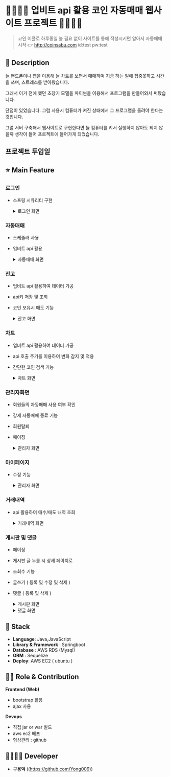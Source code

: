 
# 👨‍👩‍👦‍👦 업비트 api 활용 코인 자동매매 웹사이트 프로젝트 👨‍👩‍👦‍👦 

> 코인 어플로 하루종일 볼 필요 없이 사이트를 통해 작성시키면 알아서 자동매매 시작 👉 http://coinsabu.com   id:test pw:test


## 📖 Description

늘 핸드폰이나 웹을 이용해 늘 차트를 보면서 매매하며 지금 하는 일에 집중못하고 시간을 쓰며, 스트레스를 받아왔습니다.

그래서 이거 전에 했던 초창기 모델을 파이썬을 이용해서 프로그램을 만들어와서 써봤습니다.

단점이 있었습니다. 그럼 사용시 컴퓨터가 켜진 상태에서 그 프로그램을 돌려야 한다는 것입니다.

그럼 서버 구축해서 웹사이트로 구현한다면 늘 컴퓨터를 켜서 실행하지 않아도 되지 않을까 생각이 들어 프로젝트에 들어가게 되었습니다.

## 프로젝트 투입일 


## ⭐ Main Feature
### 로그인
- 스프링 시큐리티 구현

    <details>
    <summary>로그인 화면</summary>
       
    <img src="https://github.com/user-attachments/assets/71a5ef2d-b168-4291-9ef6-d96db078e5c5" alt="로그인화면"/>
        
    </details>


### 자동매매
- 스케줄러 사용
- 업비트 api 활용

    <details>
    <summary>자동매매 화면</summary>
       
    <img src="https://github.com/user-attachments/assets/317b6a38-9312-409c-9cd4-da3cf4461c63" alt="자동매매 화면"/>
        
    </details>


### 잔고
- 업비트 api 활용하여 데이터 가공
- api키 저장 및 조회
- 코인 보유시 매도 기능 

    <details>
    <summary>잔고 화면</summary>
       
    <img src="https://github.com/user-attachments/assets/79221ab3-fa3d-4f58-968c-f02e706f0129" alt="잔고 화면"/>
        
    </details>


### 차트
- 업비트 api 활용하여 데이터 가공
- api 호출 주기를 이용하여 변화 감지 및 적용
- 간단한 코인 검색 기능

    <details>
    <summary>차트 화면</summary>
       
    <img src="https://github.com/user-attachments/assets/f61b3192-98e3-4d7a-ac18-f0cc78a3c84c" alt="차트 화면"/>
        
    </details>


### 관리자화면
- 회원들의 자동매매 사용 여부 확인
- 강제 자동매매 종료 기능
- 회원탈퇴
- 페이징

    <details>
    <summary>관리자 화면</summary>
       
    <img src="https://github.com/user-attachments/assets/035eeebf-e8d4-48f1-b1dd-4605154c4450" alt="관리자 화면"/>
        
    </details>


### 마이페이지
- 수정 기능

    <details>
    <summary>관리자 화면</summary>
       
    <img src="https://github.com/user-attachments/assets/9d8df70d-910f-400a-ab37-8e7d09f8fd8d" alt="마이페이지 화면"/>
        
    </details>


### 거래내역
- api 활용하여 매수/매도 내역 조회

    <details>
    <summary>거래내역 화면</summary>
       
    <img src="https://github.com/user-attachments/assets/f59687d8-ffb2-4877-8df1-25e1f732d22a" alt="거래내역 화면"/>
        
    </details>


### 게시판 및 댓글
- 페이징
- 게시판 글 누를 시 상세 페이지로
- 조회수 기능
- 글쓰기 ( 등록 및 수정 및 삭제 )
- 댓글 ( 등록 및 삭제 )

    <details>
    <summary>게시판 화면</summary>
       
    <img src="https://github.com/user-attachments/assets/09c962aa-c97d-4b4f-9554-5eb30c8f5e1c" alt="게시판 화면"/>
        
    </details>
    <details>
    <summary>댓글 화면</summary>
       
    <img src="https://github.com/user-attachments/assets/7f3d7393-a92a-4a49-a54f-67f849d58c4a" alt="댓글 화면"/>
        
    </details>

   
## 🔧 Stack
- **Language**: Java,JavaScript
- **Library & Framework** : Springboot
- **Database** : AWS RDS (Mysql)
- **ORM** : Sequelize
- **Deploy**: AWS EC2 ( ubuntu ) 

## 👨‍💻 Role & Contribution

**Frontend (Web)**

- bootstrap 활용
- ajax 사용

**Devops**
- 직접 jar or war 빌드
- aws ec2 배포
- 형상관리 : github


## 👨‍👩‍👧‍👦 Developer
*  **구용억** ((https://github.com/Yong009))

